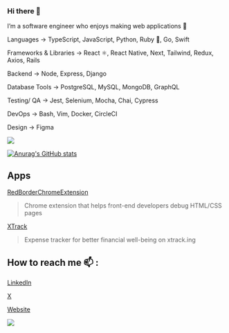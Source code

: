 ### Hi there 👋

I’m a software engineer who enjoys making web applications 🌱 

Languages → TypeScript, JavaScript, Python, Ruby 💎, Go, Swift

Frameworks & Libraries → React ⚛️, React Native, Next, Tailwind, Redux, Axios, Rails

Backend → Node, Express, Django

Database Tools → PostgreSQL, MySQL, MongoDB, GraphQL

Testing/ QA → Jest, Selenium, Mocha, Chai, Cypress

DevOps → Bash, Vim, Docker, CircleCI

Design → Figma

<img src='https://github-readme-stats.vercel.app/api/top-langs/?username=adnjoo' />

[![Anurag's GitHub stats](https://github-readme-stats.vercel.app/api?username=adnjoo)](https://github.com/anuraghazra/github-readme-stats)

## Apps

[RedBorderChromeExtension](https://chrome.google.com/webstore/detail/red-border-chrome-extensi/cgbdhepdbbcdfdlopicohifabajofjbg?hl=en)
> Chrome extension that helps front-end developers debug HTML/CSS pages

[XTrack](https://xtrack.ing)
> Expense tracker for better financial well-being on xtrack.ing

## How to reach me 📫 :

[LinkedIn](https://linkedin.com/in/adnjoo/)

[X](https://x.com/adnjoo/)

[Website](https://andrewnjoo.com/)

![](https://komarev.com/ghpvc/?username=adnjoo)
